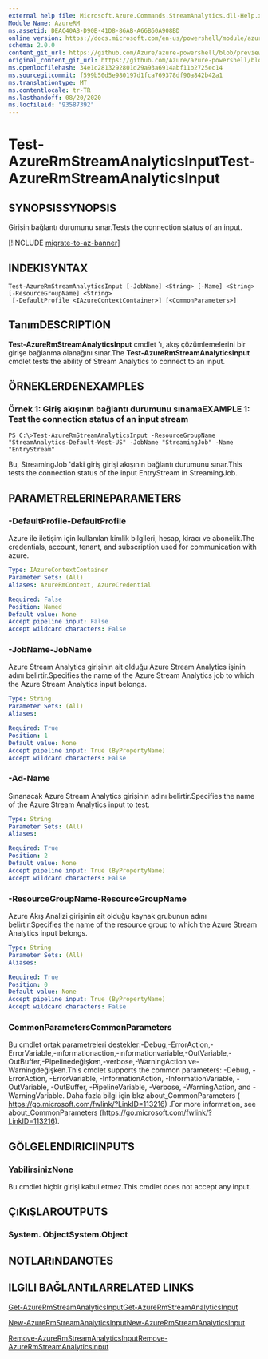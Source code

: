 ```yaml
---
external help file: Microsoft.Azure.Commands.StreamAnalytics.dll-Help.xml
Module Name: AzureRM
ms.assetid: DEAC40AB-D90B-41D8-86AB-A66B60A908BD
online version: https://docs.microsoft.com/en-us/powershell/module/azurerm.streamanalytics/test-azurermstreamanalyticsinput
schema: 2.0.0
content_git_url: https://github.com/Azure/azure-powershell/blob/preview/src/ResourceManager/StreamAnalytics/Commands.StreamAnalytics/help/Test-AzureRmStreamAnalyticsInput.md
original_content_git_url: https://github.com/Azure/azure-powershell/blob/preview/src/ResourceManager/StreamAnalytics/Commands.StreamAnalytics/help/Test-AzureRmStreamAnalyticsInput.md
ms.openlocfilehash: 34e1c2813292801d29a93a6914abf11b2725ec14
ms.sourcegitcommit: f599b50d5e980197d1fca769378df90a842b42a1
ms.translationtype: MT
ms.contentlocale: tr-TR
ms.lasthandoff: 08/20/2020
ms.locfileid: "93587392"
---
```

# <span data-ttu-id="2b649-101">Test-AzureRmStreamAnalyticsInput</span><span class="sxs-lookup"><span data-stu-id="2b649-101">Test-AzureRmStreamAnalyticsInput</span></span>

## <span data-ttu-id="2b649-102">SYNOPSIS</span><span class="sxs-lookup"><span data-stu-id="2b649-102">SYNOPSIS</span></span>
<span data-ttu-id="2b649-103">Girişin bağlantı durumunu sınar.</span><span class="sxs-lookup"><span data-stu-id="2b649-103">Tests the connection status of an input.</span></span>

[!INCLUDE [migrate-to-az-banner](../../includes/migrate-to-az-banner.md)]

## <span data-ttu-id="2b649-104">INDEKI</span><span class="sxs-lookup"><span data-stu-id="2b649-104">SYNTAX</span></span>

```
Test-AzureRmStreamAnalyticsInput [-JobName] <String> [-Name] <String> [-ResourceGroupName] <String>
 [-DefaultProfile <IAzureContextContainer>] [<CommonParameters>]
```

## <span data-ttu-id="2b649-105">Tanım</span><span class="sxs-lookup"><span data-stu-id="2b649-105">DESCRIPTION</span></span>
<span data-ttu-id="2b649-106">**Test-AzureRmStreamAnalyticsInput** cmdlet 'ı, akış çözümlemelerini bir girişe bağlanma olanağını sınar.</span><span class="sxs-lookup"><span data-stu-id="2b649-106">The **Test-AzureRmStreamAnalyticsInput** cmdlet tests the ability of Stream Analytics to connect to an input.</span></span>

## <span data-ttu-id="2b649-107">ÖRNEKLERDEN</span><span class="sxs-lookup"><span data-stu-id="2b649-107">EXAMPLES</span></span>

### <span data-ttu-id="2b649-108">Örnek 1: Giriş akışının bağlantı durumunu sınama</span><span class="sxs-lookup"><span data-stu-id="2b649-108">EXAMPLE 1: Test the connection status of an input stream</span></span>
```
PS C:\>Test-AzureRmStreamAnalyticsInput -ResourceGroupName "StreamAnalytics-Default-West-US" -JobName "StreamingJob" -Name "EntryStream"
```

<span data-ttu-id="2b649-109">Bu, StreamingJob 'daki giriş girişi akışının bağlantı durumunu sınar.</span><span class="sxs-lookup"><span data-stu-id="2b649-109">This tests the connection status of the input EntryStream in StreamingJob.</span></span>

## <span data-ttu-id="2b649-110">PARAMETRELERINE</span><span class="sxs-lookup"><span data-stu-id="2b649-110">PARAMETERS</span></span>

### <span data-ttu-id="2b649-111">-DefaultProfile</span><span class="sxs-lookup"><span data-stu-id="2b649-111">-DefaultProfile</span></span>
<span data-ttu-id="2b649-112">Azure ile iletişim için kullanılan kimlik bilgileri, hesap, kiracı ve abonelik.</span><span class="sxs-lookup"><span data-stu-id="2b649-112">The credentials, account, tenant, and subscription used for communication with azure.</span></span>

```yaml
Type: IAzureContextContainer
Parameter Sets: (All)
Aliases: AzureRmContext, AzureCredential

Required: False
Position: Named
Default value: None
Accept pipeline input: False
Accept wildcard characters: False
```

### <span data-ttu-id="2b649-113">-JobName</span><span class="sxs-lookup"><span data-stu-id="2b649-113">-JobName</span></span>
<span data-ttu-id="2b649-114">Azure Stream Analytics girişinin ait olduğu Azure Stream Analytics işinin adını belirtir.</span><span class="sxs-lookup"><span data-stu-id="2b649-114">Specifies the name of the Azure Stream Analytics job to which the Azure Stream Analytics input belongs.</span></span>

```yaml
Type: String
Parameter Sets: (All)
Aliases: 

Required: True
Position: 1
Default value: None
Accept pipeline input: True (ByPropertyName)
Accept wildcard characters: False
```

### <span data-ttu-id="2b649-115">-Ad</span><span class="sxs-lookup"><span data-stu-id="2b649-115">-Name</span></span>
<span data-ttu-id="2b649-116">Sınanacak Azure Stream Analytics girişinin adını belirtir.</span><span class="sxs-lookup"><span data-stu-id="2b649-116">Specifies the name of the Azure Stream Analytics input to test.</span></span>

```yaml
Type: String
Parameter Sets: (All)
Aliases: 

Required: True
Position: 2
Default value: None
Accept pipeline input: True (ByPropertyName)
Accept wildcard characters: False
```

### <span data-ttu-id="2b649-117">-ResourceGroupName</span><span class="sxs-lookup"><span data-stu-id="2b649-117">-ResourceGroupName</span></span>
<span data-ttu-id="2b649-118">Azure Akış Analizi girişinin ait olduğu kaynak grubunun adını belirtir.</span><span class="sxs-lookup"><span data-stu-id="2b649-118">Specifies the name of the resource group to which the Azure Stream Analytics input belongs.</span></span>

```yaml
Type: String
Parameter Sets: (All)
Aliases: 

Required: True
Position: 0
Default value: None
Accept pipeline input: True (ByPropertyName)
Accept wildcard characters: False
```

### <span data-ttu-id="2b649-119">CommonParameters</span><span class="sxs-lookup"><span data-stu-id="2b649-119">CommonParameters</span></span>
<span data-ttu-id="2b649-120">Bu cmdlet ortak parametreleri destekler:-Debug,-ErrorAction,-ErrorVariable,-ınformationaction,-ınformationvariable,-OutVariable,-OutBuffer,-Pipelinedeğişken,-verbose,-WarningAction ve-Warningdeğişken.</span><span class="sxs-lookup"><span data-stu-id="2b649-120">This cmdlet supports the common parameters: -Debug, -ErrorAction, -ErrorVariable, -InformationAction, -InformationVariable, -OutVariable, -OutBuffer, -PipelineVariable, -Verbose, -WarningAction, and -WarningVariable.</span></span> <span data-ttu-id="2b649-121">Daha fazla bilgi için bkz about_CommonParameters ( https://go.microsoft.com/fwlink/?LinkID=113216) .</span><span class="sxs-lookup"><span data-stu-id="2b649-121">For more information, see about_CommonParameters (https://go.microsoft.com/fwlink/?LinkID=113216).</span></span>

## <span data-ttu-id="2b649-122">GÖLGELENDIRICI</span><span class="sxs-lookup"><span data-stu-id="2b649-122">INPUTS</span></span>

### <span data-ttu-id="2b649-123">Yabilirsiniz</span><span class="sxs-lookup"><span data-stu-id="2b649-123">None</span></span>
<span data-ttu-id="2b649-124">Bu cmdlet hiçbir girişi kabul etmez.</span><span class="sxs-lookup"><span data-stu-id="2b649-124">This cmdlet does not accept any input.</span></span>

## <span data-ttu-id="2b649-125">ÇıKıŞLAR</span><span class="sxs-lookup"><span data-stu-id="2b649-125">OUTPUTS</span></span>

### <span data-ttu-id="2b649-126">System. Object</span><span class="sxs-lookup"><span data-stu-id="2b649-126">System.Object</span></span>

## <span data-ttu-id="2b649-127">NOTLARıNDA</span><span class="sxs-lookup"><span data-stu-id="2b649-127">NOTES</span></span>

## <span data-ttu-id="2b649-128">ILGILI BAĞLANTıLAR</span><span class="sxs-lookup"><span data-stu-id="2b649-128">RELATED LINKS</span></span>

[<span data-ttu-id="2b649-129">Get-AzureRmStreamAnalyticsInput</span><span class="sxs-lookup"><span data-stu-id="2b649-129">Get-AzureRmStreamAnalyticsInput</span></span>](./Get-AzureRmStreamAnalyticsInput.md)

[<span data-ttu-id="2b649-130">New-AzureRmStreamAnalyticsInput</span><span class="sxs-lookup"><span data-stu-id="2b649-130">New-AzureRmStreamAnalyticsInput</span></span>](./New-AzureRmStreamAnalyticsInput.md)

[<span data-ttu-id="2b649-131">Remove-AzureRmStreamAnalyticsInput</span><span class="sxs-lookup"><span data-stu-id="2b649-131">Remove-AzureRmStreamAnalyticsInput</span></span>](./Remove-AzureRmStreamAnalyticsInput.md)


